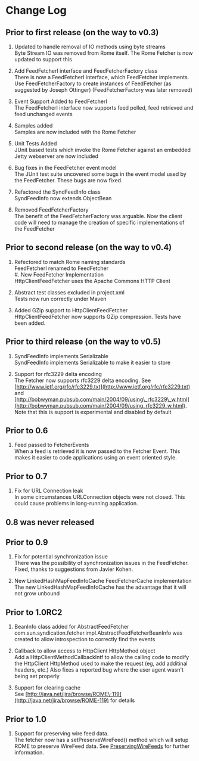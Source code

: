 # Change Log

## Prior to first release (on the way to v0.3)


 
1. Updated to handle removal of IO methods using byte streams  
 Byte Stream IO was removed from Rome itself. The Rome Fetcher is now updated to support this
 
1. Add FeedFetcherI interface and FeedFetcherFactory class  
 There is now a FeedFetcherI interface, which FeedFetcher implements. Use FeedFetcherFactory to create instances of FeedFetcher (as suggested by Joseph Ottinger) (FeedFetcherFactory was later removed)
 
1. Event Support Added to FeedFetcherI  
 The FeedFetcherI interface now supports feed polled, feed retrieved and feed unchanged events
 
1. Samples added  
 Samples are now included with the Rome Fetcher
 
1. Unit Tests Added  
 JUnit based tests which invoke the Rome Fetcher against an embedded Jetty webserver are now included
 
1. Bug fixes in the FeedFetcher event model  
 The JUnit test suite uncovered some bugs in the event model used by the FeedFetcher. These bugs are now fixed.
 
1. Refactored the SyndFeedInfo class  
 SyndFeedInfo now extends ObjectBean
 
1. Removed FeedFetcherFactory  
 The benefit of the FeedFetcherFactory was arguable. Now the client code will need to manage the creation of specific implementations of the FeedFetcher
 

## Prior to second release (on the way to v0.4)


 
1. Refectored to match Rome naming standards  
 FeedFetcherI renamed to FeedFetcher  
 #. New FeedFetcher Implementation  
 HttpClientFeedFetcher uses the Apache Commons HTTP Client
 
1. Abstract test classes excluded in project.xml  
 Tests now run correctly under Maven
 
1. Added GZip support to HttpClientFeedFetcher  
 HttpClientFeedFetcher now supports GZip compression. Tests have been added.
 

## Prior to third release (on the way to v0.5)


 
1. SyndFeedInfo implements Serializable  
 SyndFeedInfo implements Serializable to make it easier to store
 
1. Support for rfc3229 delta encoding  
 The Fetcher now supports rfc3229 delta encoding. See [http://www.ietf.org/rfc/rfc3229.txt](http://www.ietf.org/rfc/rfc3229.txt) and [http://bobwyman.pubsub.com/main/2004/09/using\_rfc3229\_w.html](http://bobwyman.pubsub.com/main/2004/09/using_rfc3229_w.html). Note that this is support is experimental and disabled by default
 

## Prior to 0.6


 
1. Feed passed to FetcherEvents  
 When a feed is retrieved it is now passed to the Fetcher Event. This makes it easier to code applications using an event oriented style.
 

## Prior to 0.7


 
1. Fix for URL Connection leak  
 In some circumstances URLConnection objects were not closed. This could cause problems in long\-running application.
 

## 0.8 was never released


## Prior to 0.9


 
1. Fix for potential synchronization issue  
 There was the possibility of synchronization issues in the FeedFetcher. Fixed, thanks to suggestions from Javier Kohen.
 
1. New LinkedHashMapFeedInfoCache FeedFetcherCache implementation  
 The new LinkedHashMapFeedInfoCache has the advantage that it will not grow unbound
 

## Prior to 1.0RC2


 
1. BeanInfo class added for AbstractFeedFetcher  
 com.sun.syndication.fetcher.impl.AbstractFeedFetcherBeanInfo was created to allow introspection to correctly find the events
 
1. Callback to allow access to HttpClient HttpMethod object  
 Add a HttpClientMethodCallbackIntf to allow the calling code to modify the HttpClient HttpMethod used to make the request (eg, add additinal headers, etc.) Also fixes a reported bug where the user agent wasn't being set properly
 
1. Support for clearing cache  
 See [http://java.net/jira/browse/ROME\-119](http://java.net/jira/browse/ROME-119) for details
 

## Prior to 1.0


 
1. Support for preserving wire feed data.  
 The fetcher now has a setPreserveWireFeed() method which will setup ROME to preserve WireFeed data. See [PreservingWireFeeds](../rome/PreservingWireFeeds.html) for further information.
 
